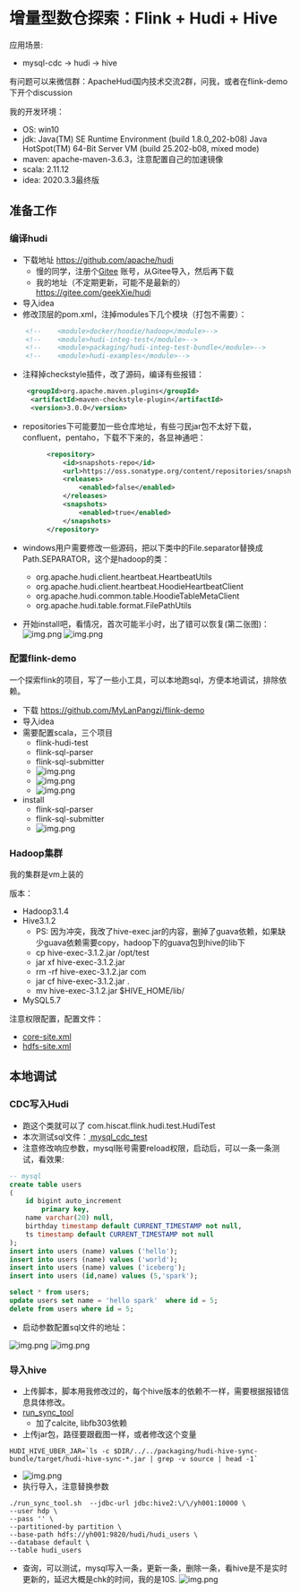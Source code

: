 # 增量型数仓探索：Flink + Hudi + Hive

应用场景:
* mysql-cdc -> hudi -> hive

有问题可以来微信群：ApacheHudi国内技术交流2群，问我，或者在flink-demo下开个discussion

我的开发环境：
* OS: win10
* jdk: Java(TM) SE Runtime Environment (build 1.8.0_202-b08)
  Java HotSpot(TM) 64-Bit Server VM (build 25.202-b08, mixed mode)
* maven: apache-maven-3.6.3，注意配置自己的加速镜像
* scala: 2.11.12
* idea: 2020.3.3最终版

## 准备工作

### 编译hudi

* 下载地址 https://github.com/apache/hudi
    * 慢的同学，注册个[Gitee](https://gitee.com/) 账号，从Gitee导入，然后再下载
    * 我的地址（不定期更新，可能不是最新的） https://gitee.com/geekXie/hudi
* 导入idea
* 修改顶层的pom.xml，注掉modules下几个模块（打包不需要）：
```xml
    <!--    <module>docker/hoodie/hadoop</module>-->
    <!--    <module>hudi-integ-test</module>-->
    <!--    <module>packaging/hudi-integ-test-bundle</module>-->
    <!--    <module>hudi-examples</module>-->
```
* 注释掉checkstyle插件，改了源码，编译有些报错：
  ```xml
   <groupId>org.apache.maven.plugins</groupId>
    <artifactId>maven-checkstyle-plugin</artifactId>
    <version>3.0.0</version>
  ```
* repositories下可能要加一些仓库地址，有些刁民jar包不太好下载，confluent，pentaho，下载不下来的，各显神通吧：
  ```xml
        <repository>
            <id>snapshots-repo</id>
            <url>https://oss.sonatype.org/content/repositories/snapshots</url>
            <releases>
                <enabled>false</enabled>
            </releases>
            <snapshots>
                <enabled>true</enabled>
            </snapshots>
        </repository>
  ```
* windows用户需要修改一些源码，把以下类中的File.separator替换成Path.SEPARATOR，这个是hadoop的类：
  * org.apache.hudi.client.heartbeat.HeartbeatUtils
  * org.apache.hudi.client.heartbeat.HoodieHeartbeatClient
  * org.apache.hudi.common.table.HoodieTableMetaClient
  * org.apache.hudi.table.format.FilePathUtils

* 开始install吧，看情况，首次可能半小时，出了错可以恢复(第二张图)：
![img.png](img/hudi-install.png)
![img.png](img/hudi-install-resume.png)
  
### 配置flink-demo

一个探索flink的项目，写了一些小工具，可以本地跑sql，方便本地调试，排除依赖。

* 下载 https://github.com/MyLanPangzi/flink-demo
* 导入idea
* 需要配置scala，三个项目
  * flink-hudi-test
  * flink-sql-parser
  * flink-sql-submitter
  * ![img.png](img/add-scala.png)
  * ![img.png](img/download-scala.png)
  * ![img.png](img/add-source-dir.png)
* install
  * flink-sql-parser
  * flink-sql-submitter
  * ![img.png](img/install-sql-component.png)
  
### Hadoop集群

我的集群是vm上装的

版本：
* Hadoop3.1.4
* Hive3.1.2
  * PS: 因为冲突，我改了hive-exec.jar的内容，删掉了guava依赖，如果缺少guava依赖需要copy，hadoop下的guava包到hive的lib下
  * cp hive-exec-3.1.2.jar /opt/test
  * jar xf hive-exec-3.1.2.jar 
  * rm -rf hive-exec-3.1.2.jar com 
  * jar cf hive-exec-3.1.2.jar .
  * mv hive-exec-3.1.2.jar $HIVE_HOME/lib/
* MySQL5.7

注意权限配置，配置文件：
* [core-site.xml](../flink-hudi-test/src/main/resources/core-site.xml)
* [hdfs-site.xml](../flink-hudi-test/src/main/resources/hdfs-site.xml)

## 本地调试

### CDC写入Hudi
* 跑这个类就可以了 com.hiscat.flink.hudi.test.HudiTest
* 本次测试sql文件：[ mysql_cdc_test ](../flink-hudi-test/src/main/resources/mysql_cdc_test.sql)
* 注意修改响应参数，mysql账号需要reload权限，启动后，可以一条一条测试，看效果:
```sql
-- mysql 
create table users
(
	id bigint auto_increment
		primary key,
	name varchar(20) null,
	birthday timestamp default CURRENT_TIMESTAMP not null,
	ts timestamp default CURRENT_TIMESTAMP not null
);
insert into users (name) values ('hello');
insert into users (name) values ('world');
insert into users (name) values ('iceberg');
insert into users (id,name) values (5,'spark');

select * from users;
update users set name = 'hello spark'  where id = 5;
delete from users where id = 5;


```
* 启动参数配置sql文件的地址：

![img.png](img/edit-huditest.png)
![img.png](img/edit-parameter.png)

### 导入hive

* 上传脚本，脚本用我修改过的，每个hive版本的依赖不一样，需要根据报错信息具体修改。
* [ run_sync_tool ](../flink-hudi-test/src/main/resources/run_sync_tool.sh)
  * 加了calcite, libfb303依赖
* 上传jar包，路径要跟截图一样，或者修改这个变量
```shell
HUDI_HIVE_UBER_JAR=`ls -c $DIR/../../packaging/hudi-hive-sync-bundle/target/hudi-hive-sync-*.jar | grep -v source | head -1`
```
* ![img.png](img/upload-sync-sh.png)
* 执行导入，注意替换参数
```shell
./run_sync_tool.sh  --jdbc-url jdbc:hive2:\/\/yh001:10000 \
--user hdp \
--pass '' \
--partitioned-by partition \
--base-path hdfs://yh001:9820/hudi/hudi_users \
--database default \
--table hudi_users
```
* 查询，可以测试，mysql写入一条，更新一条，删除一条，看hive是不是实时更新的，延迟大概是chk的时间，我的是10S.
![img.png](img/hudi-users.png)